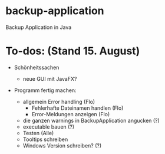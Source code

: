 # backup-application
Backup Application in Java

# To-dos: (Stand 15. August)

- Schönheitssachen
  - neue GUI mit JavaFX?

- Programm fertig machen:
  - allgemein Error handling (Flo)
    - Fehlerhafte Dateinamen handlen (Flo)
    - Error-Meldungen anzeigen (Flo)
  - die ganzen warnings in BackupApplication angucken (?)
  - executable bauen (?)
  - Testen (Alle)
  - Tooltips schreiben
  - Windows Version schreiben? (?)
